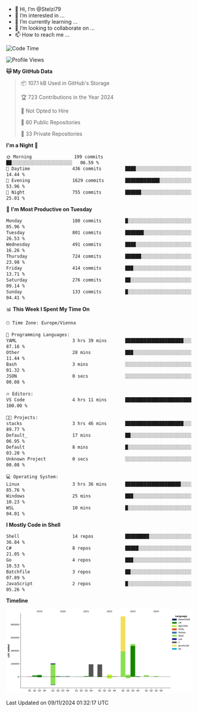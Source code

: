 - 👋 Hi, I’m @Stelzi79
- 👀 I’m interested in ...
- 🌱 I’m currently learning ...
- 💞️ I’m looking to collaborate on ...
- 📫 How to reach me ...

<!--START_SECTION:waka-->
![Code Time](http://img.shields.io/badge/Code%20Time-1%2C102%20hrs%2028%20mins-blue)

![Profile Views](http://img.shields.io/badge/Profile%20Views-0-blue)

**🐱 My GitHub Data** 

> 📦 107.1 kB Used in GitHub's Storage 
 > 
> 🏆 723 Contributions in the Year 2024
 > 
> 🚫 Not Opted to Hire
 > 
> 📜 80 Public Repositories 
 > 
> 🔑 33 Private Repositories 
 > 
**I'm a Night 🦉** 

```text
🌞 Morning                199 commits         ██░░░░░░░░░░░░░░░░░░░░░░░   06.59 % 
🌆 Daytime                436 commits         ████░░░░░░░░░░░░░░░░░░░░░   14.44 % 
🌃 Evening                1629 commits        █████████████░░░░░░░░░░░░   53.96 % 
🌙 Night                  755 commits         ██████░░░░░░░░░░░░░░░░░░░   25.01 % 
```
📅 **I'm Most Productive on Tuesday** 

```text
Monday                   180 commits         █░░░░░░░░░░░░░░░░░░░░░░░░   05.96 % 
Tuesday                  801 commits         ███████░░░░░░░░░░░░░░░░░░   26.53 % 
Wednesday                491 commits         ████░░░░░░░░░░░░░░░░░░░░░   16.26 % 
Thursday                 724 commits         ██████░░░░░░░░░░░░░░░░░░░   23.98 % 
Friday                   414 commits         ███░░░░░░░░░░░░░░░░░░░░░░   13.71 % 
Saturday                 276 commits         ██░░░░░░░░░░░░░░░░░░░░░░░   09.14 % 
Sunday                   133 commits         █░░░░░░░░░░░░░░░░░░░░░░░░   04.41 % 
```


📊 **This Week I Spent My Time On** 

```text
🕑︎ Time Zone: Europe/Vienna

💬 Programming Languages: 
YAML                     3 hrs 39 mins       ██████████████████████░░░   87.16 % 
Other                    28 mins             ███░░░░░░░░░░░░░░░░░░░░░░   11.44 % 
Bash                     3 mins              ░░░░░░░░░░░░░░░░░░░░░░░░░   01.32 % 
JSON                     0 secs              ░░░░░░░░░░░░░░░░░░░░░░░░░   00.08 % 

🔥 Editors: 
VS Code                  4 hrs 11 mins       █████████████████████████   100.00 % 

🐱‍💻 Projects: 
stacks                   3 hrs 46 mins       ██████████████████████░░░   89.77 % 
Default_                 17 mins             ██░░░░░░░░░░░░░░░░░░░░░░░   06.95 % 
Default                  8 mins              █░░░░░░░░░░░░░░░░░░░░░░░░   03.20 % 
Unknown Project          0 secs              ░░░░░░░░░░░░░░░░░░░░░░░░░   00.08 % 

💻 Operating System: 
Linux                    3 hrs 36 mins       █████████████████████░░░░   85.76 % 
Windows                  25 mins             ███░░░░░░░░░░░░░░░░░░░░░░   10.23 % 
WSL                      10 mins             █░░░░░░░░░░░░░░░░░░░░░░░░   04.01 % 
```

**I Mostly Code in Shell** 

```text
Shell                    14 repos            █████████░░░░░░░░░░░░░░░░   36.84 % 
C#                       8 repos             █████░░░░░░░░░░░░░░░░░░░░   21.05 % 
Go                       4 repos             ███░░░░░░░░░░░░░░░░░░░░░░   10.53 % 
Batchfile                3 repos             ██░░░░░░░░░░░░░░░░░░░░░░░   07.89 % 
JavaScript               2 repos             █░░░░░░░░░░░░░░░░░░░░░░░░   05.26 % 
```



**Timeline**

![Lines of Code chart](https://raw.githubusercontent.com/Stelzi79/Stelzi79/main/assets/bar_graph.png)


 Last Updated on 09/11/2024 01:32:17 UTC
<!--END_SECTION:waka-->

<!---
Stelzi79/Stelzi79 is a ✨ special ✨ repository because its `README.md` (this file) appears on your GitHub profile.
You can click the Preview link to take a look at your changes.
--->
